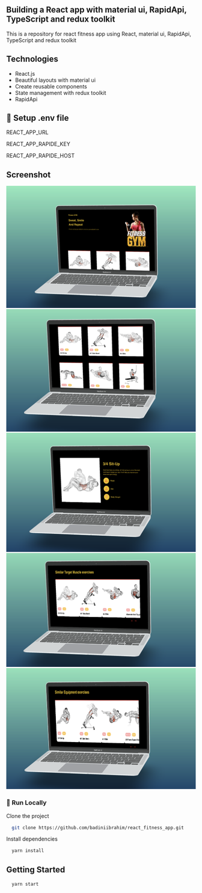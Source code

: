 ## Building a React app with material ui, RapidApi, TypeScript and redux toolkit 
This is a repository for react fitness app using React, material ui, RapidApi, TypeScript and redux toolkit 

## Technologies
- React.js
- Beautiful layouts with material ui
- Create reusable components
- State management with redux toolkit
- RapidApi

  
## 🔐 Setup .env file
REACT_APP_URL

REACT_APP_RAPIDE_KEY

REACT_APP_RAPIDE_HOST

## Screenshot
![alt text](1.png)
![alt text](2.png)
![alt text](3.png)
![alt text](4.png)
![alt text](5.png)


### :running: Run Locally

Clone the project

```bash
  git clone https://github.com/badiniibrahim/react_fitness_app.git
```

Install dependencies
```bash
  yarn install
```

## Getting Started
```bash
  yarn start
```
